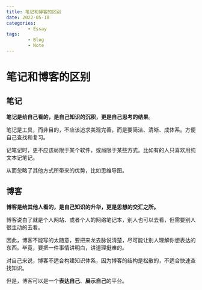 ```yaml
---
title: 笔记和博客的区别
date: 2022-05-18
categories:
        - Essay
tags:
        - Blog
        - Note
---
```



# 笔记和博客的区别


## 笔记

**笔记是给自己看的，是自己知识的沉积，更是自己思考的结果**。

笔记是工具，而非目的，不应该追求美观完善，而是要简洁、清晰、成体系。方便自己查找和复习。

记笔记时，更不应该局限于某个软件，或局限于某些方式。比如有的人只喜欢用纯文本记笔记。

从而忽略了其他方式所带来的优势，比如思维导图。

## 博客

**博客是给其他人看的，是自己知识的升华，更是思想的交汇之所。**

博客说白了就是个人网站、或者个人的网络笔记本，别人也可以去看，但需要别人很主动的去看。

因此，博客不能写的太随意，要把来龙去脉说清楚，尽可能让别人理解你想表达的东西。毕竟，要把一件事情讲明白，讲道理挺难的。

对自己来说，博客不适合构建知识体系，因为博客的结构是松散的，不适合快速查找知识。

但是，博客可以是一个**表达自己**、**展示自己**的平台。
